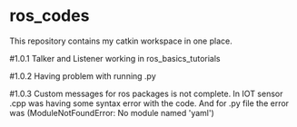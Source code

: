 # ros_codes
This repository contains my catkin workspace in one place.

#1.0.1 
Talker and Listener working in ros_basics_tutorials

#1.0.2
Having problem with running .py

#1.0.3
Custom messages for ros packages is not complete. In IOT sensor .cpp was having some syntax error with the code.
And for .py file the error was (ModuleNotFoundError: No module named 'yaml')
 
